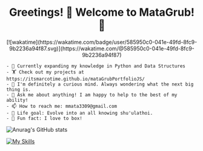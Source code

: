 <h1>
    <div align="center">Greetings! 👋 Welcome to MataGrub! 🌌</div>
</h1>
<p align='center'>
    [![wakatime](https://wakatime.com/badge/user/585950c0-041e-49fd-8fc9-9b2236a94f87.svg)](https://wakatime.com/@585950c0-041e-49fd-8fc9-9b2236a94f87)

    - 🌱 Currently expanding my knowledge in Python and Data Structures
    - 🏋 Check out my projects at https://itsmarcotime.github.io/mataGrubPortfolioJS/
    - 🤔 I'm definitely a curious mind. Always wondering what the next big thing is.
    - 💬 Ask me about anything! I am happy to help to the best of my ability!
    - 📫 How to reach me: mmata3309@gmail.com
    - 🥇 Life goal: Evolve into an all knowing shu'ulathoi.
    - 🥊 Fun fact: I love to box!
</p>



![Anurag's GitHub stats](https://github-readme-stats.vercel.app/api?username=itsmarcotime&show_icons=true&theme=dark)

[![My Skills](https://skillicons.dev/icons?i=html,css,js,py,apollo,bash,bootstrap,docker,express,firebase,flask,git,github,gitlab,jest,jquery,linkedin,discord,mongodb,mysql,nodejs,powershell,raspberrypi,react,stackoverflow,vscode)](https://skillicons.dev)